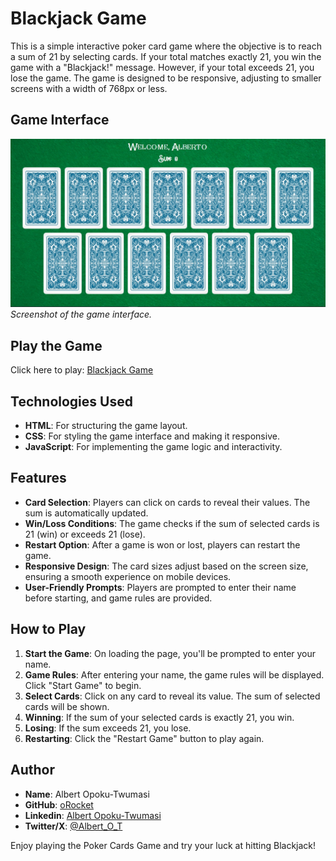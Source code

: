 # Blackjack Game

This is a simple interactive poker card game where the objective is to reach a sum of 21 by selecting cards. If your total matches exactly 21, you win the game with a "Blackjack!" message. However, if your total exceeds 21, you lose the game. The game is designed to be responsive, adjusting to smaller screens with a width of 768px or less.

## Game Interface

![Game Screenshot](image/interface.jpg)  
*Screenshot of the game interface.*


## Play the Game

Click here to play: [Blackjack Game](https://albert-blackjack-game.netlify.app/)


## Technologies Used

- **HTML**: For structuring the game layout.
- **CSS**: For styling the game interface and making it responsive.
- **JavaScript**: For implementing the game logic and interactivity.

## Features

- **Card Selection**: Players can click on cards to reveal their values. The sum is automatically updated.
- **Win/Loss Conditions**: The game checks if the sum of selected cards is 21 (win) or exceeds 21 (lose).
- **Restart Option**: After a game is won or lost, players can restart the game.
- **Responsive Design**: The card sizes adjust based on the screen size, ensuring a smooth experience on mobile devices.
- **User-Friendly Prompts**: Players are prompted to enter their name before starting, and game rules are provided.

## How to Play

1. **Start the Game**: On loading the page, you'll be prompted to enter your name.
2. **Game Rules**: After entering your name, the game rules will be displayed. Click "Start Game" to begin.
3. **Select Cards**: Click on any card to reveal its value. The sum of selected cards will be shown.
4. **Winning**: If the sum of your selected cards is exactly 21, you win.
5. **Losing**: If the sum exceeds 21, you lose.
6. **Restarting**: Click the "Restart Game" button to play again.

## Author

- **Name**: Albert Opoku-Twumasi
- **GitHub**: [oRocket](https://github.com/orocket)
- **Linkedin**: [Albert Opoku-Twumasi](https://www.linkedin.com/in/albert-opoku-twumasi-a4694b280/)
- **Twitter/X**: [@Albert_O_T](https://twitter.com/Albert_O_T)

Enjoy playing the Poker Cards Game and try your luck at hitting Blackjack!
